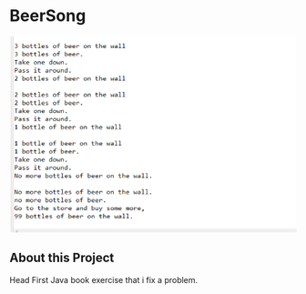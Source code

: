 # BeerSong   
![Preview-Screens](https://github.com/devWeslei/BeerSong/blob/main/assets/example.png)


## About this Project

Head First Java book exercise that i fix a problem.



